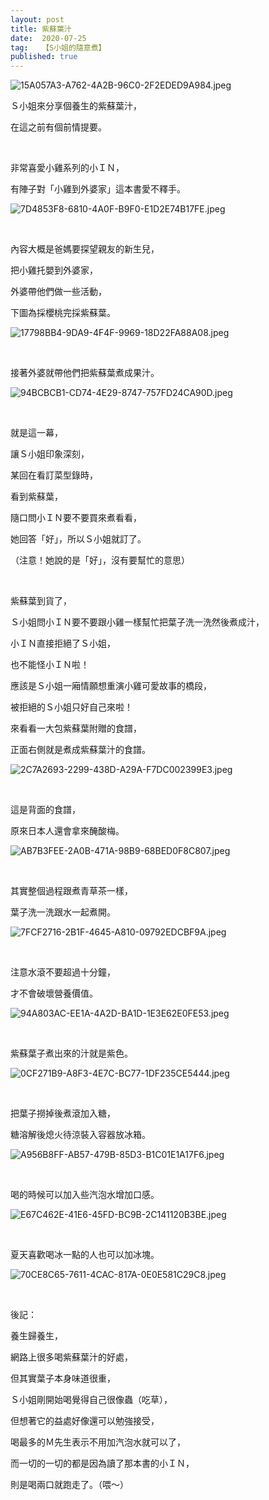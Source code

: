 ```yaml
---
layout: post
title: 紫蘇葉汁
date:  2020-07-25
tag:   【S小姐的隨意煮】
published: true 
---
```

<p><img alt="15A057A3-A762-4A2B-96C0-2F2EDED9A984.jpeg" src="https://pic.pimg.tw/smlife543/1595642669-1291493912-g_n.jpg" title="15A057A3-A762-4A2B-96C0-2F2EDED9A984.jpeg"></p>

<p>Ｓ小姐來分享個養生的紫蘇葉汁，</p>

<p>在這之前有個前情提要。</p>

<p>&nbsp;</p>

<p>非常喜愛小雞系列的小ＩＮ，</p>

<p>有陣子對「小雞到外婆家」這本書愛不釋手。</p>

<p><img alt="7D4853F8-6810-4A0F-B9F0-E1D2E74B17FE.jpeg" src="https://pic.pimg.tw/smlife543/1595642647-88286961-g_n.jpg" title="7D4853F8-6810-4A0F-B9F0-E1D2E74B17FE.jpeg"></p>

<p>&nbsp;</p>

<p>內容大概是爸媽要探望親友的新生兒，</p>

<p>把小雞托嬰到外婆家，</p>

<p>外婆帶他們做一些活動，</p>

<p>下圖為採櫻桃完採紫蘇葉。</p>

<p><img alt="17798BB4-9DA9-4F4F-9969-18D22FA88A08.jpeg" src="https://pic.pimg.tw/smlife543/1595642651-3972458826-g_n.jpg" title="17798BB4-9DA9-4F4F-9969-18D22FA88A08.jpeg"></p>

<p>&nbsp;</p>

<p>接著外婆就帶他們把紫蘇葉煮成果汁。</p>

<p><img alt="94BCBCB1-CD74-4E29-8747-757FD24CA90D.jpeg" src="https://pic.pimg.tw/smlife543/1595681057-157573680-g_n.jpg" title="94BCBCB1-CD74-4E29-8747-757FD24CA90D.jpeg"></p>

<p>&nbsp;</p>

<p>就是這一幕，</p>

<p>讓Ｓ小姐印象深刻，</p>

<p>某回在看訂菜型錄時，</p>

<p>看到紫蘇葉，</p>

<p>隨口問小ＩＮ要不要買來煮看看，</p>

<p>她回答「好」，所以Ｓ小姐就訂了。</p>

<p>（注意！她說的是「好」，沒有要幫忙的意思）</p>

<p>&nbsp;</p>

<p>紫蘇葉到貨了，</p>

<p>Ｓ小姐問小ＩＮ要不要跟小雞一樣幫忙把葉子洗一洗然後煮成汁，</p>

<p>小ＩＮ直接拒絕了Ｓ小姐，</p>

<p>也不能怪小ＩＮ啦！</p>

<p>應該是Ｓ小姐一廂情願想重演小雞可愛故事的橋段，</p>

<p>被拒絕的Ｓ小姐只好自己來啦！</p>

<p>來看看一大包紫蘇葉附贈的食譜，</p>

<p>正面右側就是煮成紫蘇葉汁的食譜。</p>

<p><img alt="2C7A2693-2299-438D-A29A-F7DC002399E3.jpeg" src="https://pic.pimg.tw/smlife543/1595642677-3632764166-g_n.jpg" title="2C7A2693-2299-438D-A29A-F7DC002399E3.jpeg"></p>

<p>&nbsp;</p>

<p>這是背面的食譜，</p>

<p>原來日本人還會拿來醃酸梅。</p>

<p><img alt="AB7B3FEE-2A0B-471A-98B9-68BED0F8C807.jpeg" src="https://pic.pimg.tw/smlife543/1595642684-3222020353-g_n.jpg" title="AB7B3FEE-2A0B-471A-98B9-68BED0F8C807.jpeg"></p>

<p>&nbsp;</p>

<p>其實整個過程跟煮青草茶一樣，</p>

<p>葉子洗一洗跟水一起煮開。</p>

<p><img alt="7FCF2716-2B1F-4645-A810-09792EDCBF9A.jpeg" src="https://pic.pimg.tw/smlife543/1595642615-3998749312-g_n.jpg" title="7FCF2716-2B1F-4645-A810-09792EDCBF9A.jpeg"></p>

<p>&nbsp;</p>

<p>注意水滾不要超過十分鐘，</p>

<p>才不會破壞營養價值。</p>

<p><img alt="94A803AC-EE1A-4A2D-BA1D-1E3E62E0FE53.jpeg" src="https://pic.pimg.tw/smlife543/1595642638-3065725009-g_n.jpg" title="94A803AC-EE1A-4A2D-BA1D-1E3E62E0FE53.jpeg"></p>

<p>&nbsp;</p>

<p>紫蘇葉子煮出來的汁就是紫色。</p>

<p><img alt="0CF271B9-A8F3-4E7C-BC77-1DF235CE5444.jpeg" src="https://pic.pimg.tw/smlife543/1595642615-936614803-g_n.jpg" title="0CF271B9-A8F3-4E7C-BC77-1DF235CE5444.jpeg"></p>

<p>&nbsp;</p>

<p>把葉子撈掉後煮滾加入糖，</p>

<p>糖溶解後熄火待涼裝入容器放冰箱。</p>

<p><img alt="A956B8FF-AB57-479B-85D3-B1C01E1A17F6.jpeg" src="https://pic.pimg.tw/smlife543/1595642615-2557388427-g_n.jpg" title="A956B8FF-AB57-479B-85D3-B1C01E1A17F6.jpeg"></p>

<p>&nbsp;</p>

<p>喝的時候可以加入些汽泡水增加口感。</p>

<p><img alt="E67C462E-41E6-45FD-BC9B-2C141120B3BE.jpeg" src="https://pic.pimg.tw/smlife543/1595642633-1647606420-g_n.jpg" title="E67C462E-41E6-45FD-BC9B-2C141120B3BE.jpeg"></p>

<p>&nbsp;</p>

<p>夏天喜歡喝冰一點的人也可以加冰塊。</p>

<p><img alt="70CE8C65-7611-4CAC-817A-0E0E581C29C8.jpeg" src="https://pic.pimg.tw/smlife543/1595642688-3367290872-g_n.jpg" title="70CE8C65-7611-4CAC-817A-0E0E581C29C8.jpeg"></p>

<p>&nbsp;</p>

<p>後記：</p>

<p>養生歸養生，</p>

<p>網路上很多喝紫蘇葉汁的好處，</p>

<p>但其實葉子本身味道很重，</p>

<p>Ｓ小姐剛開始喝覺得自己很像蟲（吃草），</p>

<p>但想著它的益處好像還可以勉強接受，</p>

<p>喝最多的Ｍ先生表示不用加汽泡水就可以了，</p>

<p>而一切的一切的都是因為讀了那本書的小ＩＮ，</p>

<p>則是喝兩口就跑走了。（喂～）</p>


